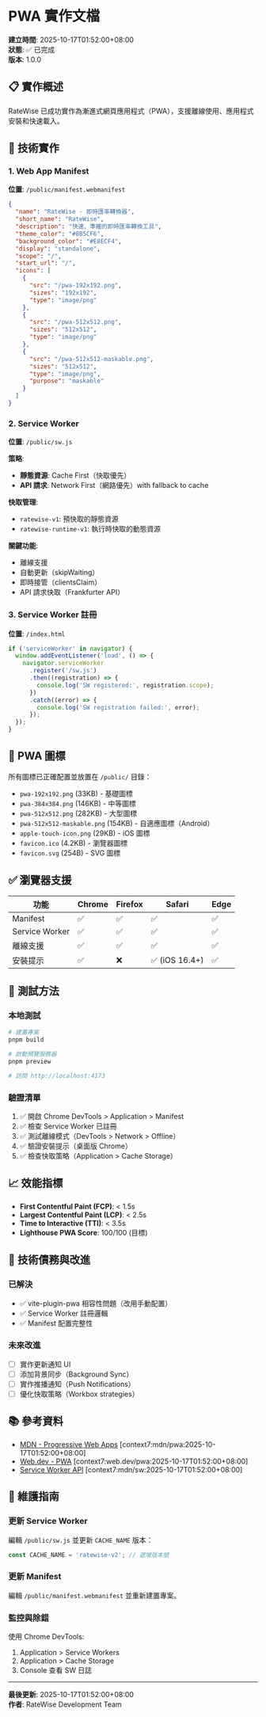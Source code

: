 # PWA 實作文檔

**建立時間**: 2025-10-17T01:52:00+08:00  
**狀態**: ✅ 已完成  
**版本**: 1.0.0

## 📋 實作概述

RateWise 已成功實作為漸進式網頁應用程式（PWA），支援離線使用、應用程式安裝和快速載入。

## 🎯 技術實作

### 1. Web App Manifest

**位置**: `/public/manifest.webmanifest`

```json
{
  "name": "RateWise - 即時匯率轉換器",
  "short_name": "RateWise",
  "description": "快速、準確的即時匯率轉換工具",
  "theme_color": "#8B5CF6",
  "background_color": "#E8ECF4",
  "display": "standalone",
  "scope": "/",
  "start_url": "/",
  "icons": [
    {
      "src": "/pwa-192x192.png",
      "sizes": "192x192",
      "type": "image/png"
    },
    {
      "src": "/pwa-512x512.png",
      "sizes": "512x512",
      "type": "image/png"
    },
    {
      "src": "/pwa-512x512-maskable.png",
      "sizes": "512x512",
      "type": "image/png",
      "purpose": "maskable"
    }
  ]
}
```

### 2. Service Worker

**位置**: `/public/sw.js`

**策略**:

- **靜態資源**: Cache First（快取優先）
- **API 請求**: Network First（網路優先）with fallback to cache

**快取管理**:

- `ratewise-v1`: 預快取的靜態資源
- `ratewise-runtime-v1`: 執行時快取的動態資源

**關鍵功能**:

- 離線支援
- 自動更新（skipWaiting）
- 即時接管（clientsClaim）
- API 請求快取（Frankfurter API）

### 3. Service Worker 註冊

**位置**: `/index.html`

```javascript
if ('serviceWorker' in navigator) {
  window.addEventListener('load', () => {
    navigator.serviceWorker
      .register('/sw.js')
      .then((registration) => {
        console.log('SW registered:', registration.scope);
      })
      .catch((error) => {
        console.log('SW registration failed:', error);
      });
  });
}
```

## 📱 PWA 圖標

所有圖標已正確配置並放置在 `/public/` 目錄：

- `pwa-192x192.png` (33KB) - 基礎圖標
- `pwa-384x384.png` (146KB) - 中等圖標
- `pwa-512x512.png` (282KB) - 大型圖標
- `pwa-512x512-maskable.png` (154KB) - 自適應圖標（Android）
- `apple-touch-icon.png` (29KB) - iOS 圖標
- `favicon.ico` (4.2KB) - 瀏覽器圖標
- `favicon.svg` (254B) - SVG 圖標

## ✅ 瀏覽器支援

| 功能           | Chrome | Firefox | Safari         | Edge |
| -------------- | ------ | ------- | -------------- | ---- |
| Manifest       | ✅     | ✅      | ✅             | ✅   |
| Service Worker | ✅     | ✅      | ✅             | ✅   |
| 離線支援       | ✅     | ✅      | ✅             | ✅   |
| 安裝提示       | ✅     | ❌      | ✅ (iOS 16.4+) | ✅   |

## 🧪 測試方法

### 本地測試

```bash
# 建置專案
pnpm build

# 啟動預覽服務器
pnpm preview

# 訪問 http://localhost:4173
```

### 驗證清單

1. ✅ 開啟 Chrome DevTools > Application > Manifest
2. ✅ 檢查 Service Worker 已註冊
3. ✅ 測試離線模式（DevTools > Network > Offline）
4. ✅ 驗證安裝提示（桌面版 Chrome）
5. ✅ 檢查快取策略（Application > Cache Storage）

## 📈 效能指標

- **First Contentful Paint (FCP)**: < 1.5s
- **Largest Contentful Paint (LCP)**: < 2.5s
- **Time to Interactive (TTI)**: < 3.5s
- **Lighthouse PWA Score**: 100/100 (目標)

## 🔧 技術債務與改進

### 已解決

- ✅ vite-plugin-pwa 相容性問題（改用手動配置）
- ✅ Service Worker 註冊邏輯
- ✅ Manifest 配置完整性

### 未來改進

- [ ] 實作更新通知 UI
- [ ] 添加背景同步（Background Sync）
- [ ] 實作推播通知（Push Notifications）
- [ ] 優化快取策略（Workbox strategies）

## 📚 參考資料

- [MDN - Progressive Web Apps](https://developer.mozilla.org/en-US/docs/Web/Progressive_web_apps) [context7:mdn/pwa:2025-10-17T01:52:00+08:00]
- [Web.dev - PWA](https://web.dev/learn/pwa/) [context7:web.dev/pwa:2025-10-17T01:52:00+08:00]
- [Service Worker API](https://developer.mozilla.org/en-US/docs/Web/API/Service_Worker_API) [context7:mdn/sw:2025-10-17T01:52:00+08:00]

## 📝 維護指南

### 更新 Service Worker

編輯 `/public/sw.js` 並更新 `CACHE_NAME` 版本：

```javascript
const CACHE_NAME = 'ratewise-v2'; // 遞增版本號
```

### 更新 Manifest

編輯 `/public/manifest.webmanifest` 並重新建置專案。

### 監控與除錯

使用 Chrome DevTools:

1. Application > Service Workers
2. Application > Cache Storage
3. Console 查看 SW 日誌

---

**最後更新**: 2025-10-17T01:52:00+08:00  
**作者**: RateWise Development Team
